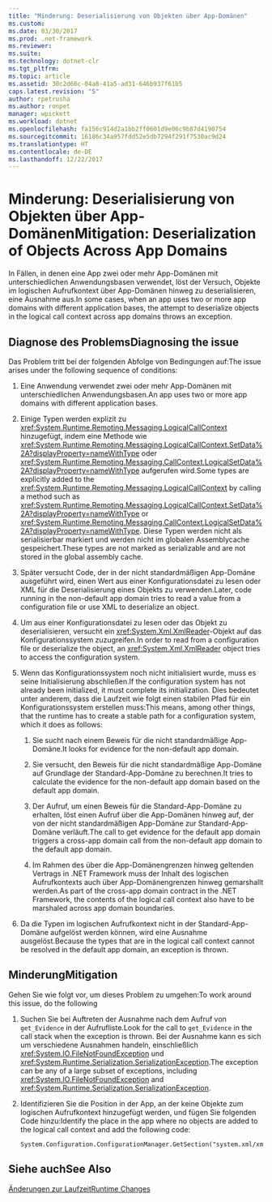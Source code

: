 ```yaml
---
title: "Minderung: Deserialisierung von Objekten über App-Domänen"
ms.custom: 
ms.date: 03/30/2017
ms.prod: .net-framework
ms.reviewer: 
ms.suite: 
ms.technology: dotnet-clr
ms.tgt_pltfrm: 
ms.topic: article
ms.assetid: 30c2d66c-04a8-41a5-ad31-646b937f61b5
caps.latest.revision: "5"
author: rpetrusha
ms.author: ronpet
manager: wpickett
ms.workload: dotnet
ms.openlocfilehash: fa156c914d2a1bb2ff0601d9e06c9b87d4190754
ms.sourcegitcommit: 16186c34a957fdd52e5db7294f291f7530ac9d24
ms.translationtype: HT
ms.contentlocale: de-DE
ms.lasthandoff: 12/22/2017
---
```

# <a name="mitigation-deserialization-of-objects-across-app-domains"></a><span data-ttu-id="f1d38-102">Minderung: Deserialisierung von Objekten über App-Domänen</span><span class="sxs-lookup"><span data-stu-id="f1d38-102">Mitigation: Deserialization of Objects Across App Domains</span></span>
<span data-ttu-id="f1d38-103">In Fällen, in denen eine App zwei oder mehr App-Domänen mit unterschiedlichen Anwendungsbasen verwendet, löst der Versuch, Objekte im logischen Aufrufkontext über App-Domänen hinweg zu deserialisieren, eine Ausnahme aus.</span><span class="sxs-lookup"><span data-stu-id="f1d38-103">In some cases, when an app uses two or more app domains with different application bases, the attempt to deserialize objects in the logical call context across app domains throws an exception.</span></span>  
  
## <a name="diagnosing-the-issue"></a><span data-ttu-id="f1d38-104">Diagnose des Problems</span><span class="sxs-lookup"><span data-stu-id="f1d38-104">Diagnosing the issue</span></span>  
 <span data-ttu-id="f1d38-105">Das Problem tritt bei der folgenden Abfolge von Bedingungen auf:</span><span class="sxs-lookup"><span data-stu-id="f1d38-105">The issue arises under the following sequence of conditions:</span></span>  
  
1.  <span data-ttu-id="f1d38-106">Eine Anwendung verwendet zwei oder mehr App-Domänen mit unterschiedlichen Anwendungsbasen.</span><span class="sxs-lookup"><span data-stu-id="f1d38-106">An app uses two or more app domains with different application bases.</span></span>  
  
2.  <span data-ttu-id="f1d38-107">Einige Typen werden explizit zu <xref:System.Runtime.Remoting.Messaging.LogicalCallContext> hinzugefügt, indem eine Methode wie <xref:System.Runtime.Remoting.Messaging.LogicalCallContext.SetData%2A?displayProperty=nameWithType> oder <xref:System.Runtime.Remoting.Messaging.CallContext.LogicalSetData%2A?displayProperty=nameWithType> aufgerufen wird.</span><span class="sxs-lookup"><span data-stu-id="f1d38-107">Some types are explicitly added to the <xref:System.Runtime.Remoting.Messaging.LogicalCallContext> by calling a method such as <xref:System.Runtime.Remoting.Messaging.LogicalCallContext.SetData%2A?displayProperty=nameWithType> or <xref:System.Runtime.Remoting.Messaging.CallContext.LogicalSetData%2A?displayProperty=nameWithType>.</span></span> <span data-ttu-id="f1d38-108">Diese Typen werden nicht als serialisierbar markiert und werden nicht im globalen Assemblycache gespeichert.</span><span class="sxs-lookup"><span data-stu-id="f1d38-108">These types are not marked as serializable and are not stored in the global assembly cache.</span></span>  
  
3.  <span data-ttu-id="f1d38-109">Später versucht Code, der in der nicht standardmäßigen App-Domäne ausgeführt wird, einen Wert aus einer Konfigurationsdatei zu lesen oder XML für die Deserialisierung eines Objekts zu verwenden.</span><span class="sxs-lookup"><span data-stu-id="f1d38-109">Later, code running in the non-default app domain tries to read a value from a configuration file or use XML to deserialize an object.</span></span>  
  
4.  <span data-ttu-id="f1d38-110">Um aus einer Konfigurationsdatei zu lesen oder das Objekt zu deserialisieren, versucht ein <xref:System.Xml.XmlReader>-Objekt auf das Konfigurationssystem zuzugreifen.</span><span class="sxs-lookup"><span data-stu-id="f1d38-110">In order to read from a configuration file or deserialize the object, an <xref:System.Xml.XmlReader> object tries to access the configuration system.</span></span>  
  
5.  <span data-ttu-id="f1d38-111">Wenn das Konfigurationssystem noch nicht initialisiert wurde, muss es seine Initialisierung abschließen.</span><span class="sxs-lookup"><span data-stu-id="f1d38-111">If the configuration system has not already been initialized, it must complete its initialization.</span></span> <span data-ttu-id="f1d38-112">Dies bedeutet unter anderem, dass die Laufzeit wie folgt einen stabilen Pfad für ein Konfigurationssystem erstellen muss:</span><span class="sxs-lookup"><span data-stu-id="f1d38-112">This means, among other things, that the runtime has to create a stable path for a configuration system, which it does as follows:</span></span>  
  
    1.  <span data-ttu-id="f1d38-113">Sie sucht nach einem Beweis für die nicht standardmäßige App-Domäne.</span><span class="sxs-lookup"><span data-stu-id="f1d38-113">It looks for evidence for the non-default app domain.</span></span>  
  
    2.  <span data-ttu-id="f1d38-114">Sie versucht, den Beweis für die nicht standardmäßige App-Domäne auf Grundlage der Standard-App-Domäne zu berechnen.</span><span class="sxs-lookup"><span data-stu-id="f1d38-114">It tries to calculate the evidence for the non-default app domain based on the default app domain.</span></span>  
  
    3.  <span data-ttu-id="f1d38-115">Der Aufruf, um einen Beweis für die Standard-App-Domäne zu erhalten, löst einen Aufruf über die App-Domänen hinweg auf, der von der nicht standardmäßigen App-Domäne zur Standard-App-Domäne verläuft.</span><span class="sxs-lookup"><span data-stu-id="f1d38-115">The call to get evidence for the default app domain triggers a cross-app domain call from the non-default app domain to the default app domain.</span></span>  
  
    4.  <span data-ttu-id="f1d38-116">Im Rahmen des über die App-Domänengrenzen hinweg geltenden Vertrags in .NET Framework muss der Inhalt des logischen Aufrufkontexts auch über App-Domänengrenzen hinweg gemarshallt werden.</span><span class="sxs-lookup"><span data-stu-id="f1d38-116">As part of the cross-app domain contract in the .NET Framework, the contents of the logical call context also have to be marshaled across app domain boundaries.</span></span>  
  
6.  <span data-ttu-id="f1d38-117">Da die Typen im logischen Aufrufkontext nicht in der Standard-App-Domäne aufgelöst werden können, wird eine Ausnahme ausgelöst.</span><span class="sxs-lookup"><span data-stu-id="f1d38-117">Because the types that are in the logical call context cannot be resolved in the default app domain, an exception is thrown.</span></span>  
  
## <a name="mitigation"></a><span data-ttu-id="f1d38-118">Minderung</span><span class="sxs-lookup"><span data-stu-id="f1d38-118">Mitigation</span></span>  
 <span data-ttu-id="f1d38-119">Gehen Sie wie folgt vor, um dieses Problem zu umgehen:</span><span class="sxs-lookup"><span data-stu-id="f1d38-119">To work around this issue, do the following</span></span>  
  
1.  <span data-ttu-id="f1d38-120">Suchen Sie bei Auftreten der Ausnahme nach dem Aufruf von `get_Evidence` in der Aufrufliste.</span><span class="sxs-lookup"><span data-stu-id="f1d38-120">Look for the call to `get_Evidence` in the call stack when the exception is thrown.</span></span> <span data-ttu-id="f1d38-121">Bei der Ausnahme kann es sich um verschiedene Ausnahmen handeln, einschließlich <xref:System.IO.FileNotFoundException> und <xref:System.Runtime.Serialization.SerializationException>.</span><span class="sxs-lookup"><span data-stu-id="f1d38-121">The exception can be any of a large subset of exceptions, including <xref:System.IO.FileNotFoundException> and <xref:System.Runtime.Serialization.SerializationException>.</span></span>  
  
2.  <span data-ttu-id="f1d38-122">Identifizieren Sie die Position in der App, an der keine Objekte zum logischen Aufrufkontext hinzugefügt werden, und fügen Sie folgenden Code hinzu:</span><span class="sxs-lookup"><span data-stu-id="f1d38-122">Identify the place in the app where no objects are added to the logical call context and add the following code:</span></span>  
  
    ```  
    System.Configuration.ConfigurationManager.GetSection("system.xml/xmlReader");  
    ```  
  
## <a name="see-also"></a><span data-ttu-id="f1d38-123">Siehe auch</span><span class="sxs-lookup"><span data-stu-id="f1d38-123">See Also</span></span>  
 [<span data-ttu-id="f1d38-124">Änderungen zur Laufzeit</span><span class="sxs-lookup"><span data-stu-id="f1d38-124">Runtime Changes</span></span>](../../../docs/framework/migration-guide/runtime-changes-in-the-net-framework-4-5-1.md)
